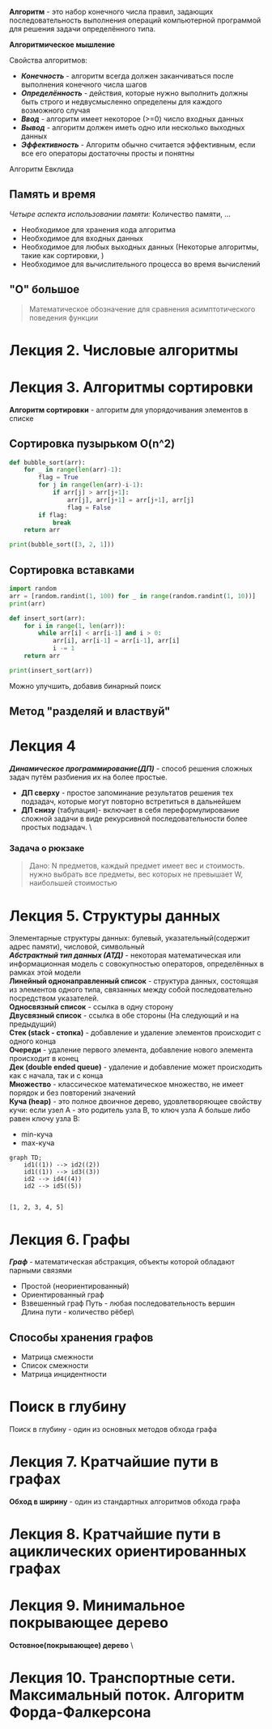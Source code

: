 
__Алгоритм__ - это набор конечного числа правил, задающих последовательность выполнения операций компьютерной программой для решения задачи определённого типа.

__Алгоритмическое мышление__ 

Свойства алгоритмов:
- ___Конечность___ - алгоритм всегда должен заканчиваться после выполнения конечного числа шагов
- ___Определённость___ - действия, которые нужно выполнить должны быть строго и недвусмысленно определены для каждого возможного случая
- ___Ввод___ - алгоритм имеет некоторое (>=0) число входных данных
- ___Вывод___ - алгоритм должен иметь одно или несколько выходных данных
- ___Эффективность___ - Алгоритм обычно считается эффективным, если все его операторы достаточны просты и понятны

Алгоритм Евклида

## Память и время

_Четыре аспекта использовании памяти:_
Количество памяти, ...
- Необходимое для хранения кода алгоритма
- Необходимое для входных данных
- Необходимое для любых выходных данных (Некоторые алгоритмы, такие как сортировки, )
- Необходимое для вычислительного процесса во время вычислений

## "O" большое
> Математическое обозначение для сравнения асимптотического поведения функции


# Лекция 2. Числовые алгоритмы

# Лекция 3. Алгоритмы сортировки
__Алгоритм сортировки__ - алгоритм для упорядочивания элементов в списке
## Сортировка пузырьком O(n^2)
```python
def bubble_sort(arr):
	for _ in range(len(arr)-1):
		flag = True
		for j in range(len(arr)-i-1):
			if arr[j] > arr[j+1]:
				arr[j], arr[j+1] = arr[j+1], arr[j]
				flag = False
		if flag:
			break
	return arr

print(bubble_sort([3, 2, 1]))
```

## Сортировка вставками
```python
import random
arr = [random.randint(1, 100) for _ in range(random.randint(1, 10))]
print(arr)

def insert_sort(arr):
	for i in range(1, len(arr)):
		while arr[i] < arr[i-1] and i > 0:
			arr[i], arr[i-1] = arr[i-1], arr[i]
			i -= 1
	return arr

print(insert_sort(arr))
```
Можно улучшить, добавив бинарный поиск

## Метод "разделяй и властвуй"


# Лекция 4
___Динамическое программирование(ДП)___ - способ решения сложных задач путём разбиения их на более простые.
- __ДП сверху__ - простое запоминание результатов решения тех подзадач, которые могут повторно встретиться в дальнейшем
- __ДП снизу__ (табулация)- включает в себя переформулирование сложной задачи в виде рекурсивной последовательности более простых подзадач. \

### Задача о рюкзаке
 > Дано: N предметов, каждый предмет имеет вес и стоимость. нужно выбрать все предметы, вес которых не превышает W, наибольшей стоимостью

# Лекция 5. Структуры данных
Элементарные структуры данных: булевый, указательный(содержит адрес памяти), числовой, символьный \
___Абстрактный тип данных (АТД)___ - некоторая математическая или информационная модель с совокупностью операторов, определённых в рамках этой модели \
__Линейный однонаправленный список__ - структура данных, состоящая из элементов одного типа, связанных между собой последовательно посредством указателей. \
__Односвязный список__ - ссылка в одну сторону \
__Двусвязный список__ - ссылка в обе стороны (На следующий и на предыдущий) \
__Стек (stack - стопка)__ - добавление и удаление элементов происходит с одного конца \
__Очереди__ - удаление первого элемента, добавление нового элемента происходит в конец \
__Дек (double ended queue)__ - удаление и добавление может происходить как с начала, так и с конца \
__Множество__ - классическое математическое множество, не имеет порядок и без повторений значений \
__Куча (heap)__ - это полное двоичное дерево, удовлетворяющее свойству кучи: если узел A - это родитель узла B, то ключ узла A больше либо равен ключу узла B:
- min-куча
- max-куча
```mermaid
graph TD;
	id1((1)) --> id2((2))
	id1((1)) --> id3((3))
	id2 --> id4((4))
	id2 --> id5((5))
	
```
`[1, 2, 3, 4, 5]`

# Лекция 6.  Графы
___Граф___ - математическая абстракция, объекты которой обладают парными связями
- Простой (неориентированный)
- Ориентированный граф
- Взвешенный граф
Путь - любая последовательность вершин \
Длина пути - количество рёбер\
## Способы хранения графов
- Матрица смежности
- Список смежности
- Матрица инцидентности
# Поиск в глубину
Поиск в глубину - один из основных методов обхода графа


# Лекция 7. Кратчайшие пути в графах
__Обход в ширину__ - один из стандартных алгоритмов обхода графа
# Лекция 8. Кратчайшие пути в ациклических ориентированных графах
# Лекция 9. Минимальное покрывающее дерево
**Остовное(покрывающее) дерево** \
# Лекция 10.  Транспортные сети.  Максимальный поток. Алгоритм Форда-Фалкерсона

